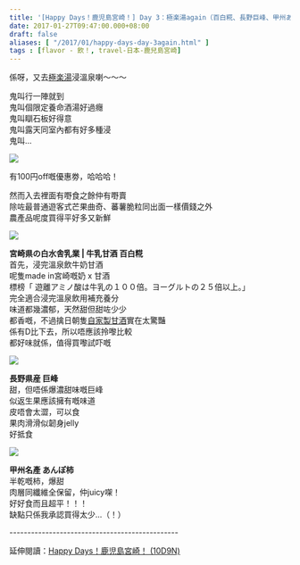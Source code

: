 ```yaml
---
title: '[Happy Days！鹿児島宮崎！] Day 3：極楽湯again（百白糀、長野巨峰、甲州あんぽ柿）'
date: 2017-01-27T09:47:00.000+08:00
draft: false
aliases: [ "/2017/01/happy-days-day-3again.html" ]
tags : [flavor - 飲！, travel-日本-鹿兒島宮崎]
---
```


係呀，又去[極楽湯](https://hidie.net/kojkmi2f/)浸溫泉喇～～～  
  
鬼叫行一陣就到  
鬼叫個限定養命酒湯好過癮  
鬼叫瞓石板好得意  
鬼叫露天同室內都有好多種浸  
鬼叫...  

![](/images/kojkmi3e1.jpg)

有100円off嘅優惠劵，哈哈哈！  
  
然而入去裡面有嘢食之餘仲有嘢賣  
除咗最普通遊客式芒果曲奇、蕃薯脆粒同出面一樣價錢之外  
農產品呢度買得平好多又新鮮  

![](/images/kojkmi3e.jpg)

**宮崎県の白水舎乳業 | 牛乳甘酒 百白糀**  
首先，浸完溫泉飲牛奶甘酒  
呢隻made in宮崎嘅奶 x 甘酒  
標榜「 遊離アミノ酸は牛乳の１００倍。ヨーグルトの２５倍以上。」  
完全適合浸完溫泉飲用補充養分  
味道都幾濃郁，天然甜但甜咗少少  
都香嘅，不過擒日朝隻[自家製甘酒](https://hidie.net/kojkmi2a/)實在太驚豔  
係有D比下去，所以唔應該拎嚟比較  
都好味就係，值得買嚟試吓嘅  

![](/images/kojkmi3e2.jpg)

**長野県産 巨峰**  
甜，但唔係爆濃甜味嘅巨峰  
似返生果應該擁有嘅味道  
皮唔會太澀，可以食  
果肉滑滑似韌身jelly  
好抵食  

![](/images/kojkmi3e3.jpg)

**甲州名產 あんぽ柿**  
半乾嘅柿，爆甜  
肉層同纖維全保留，仲juicy㗎！  
好好食而且超平！！！  
缺點只係我承認買得太少...（！）  
  
\-----------------------------------------------  
  
延伸閱讀：[Happy Days！鹿児島宮崎！ (10D9N)](https://hidie.net/kojkmi10d9n/)
